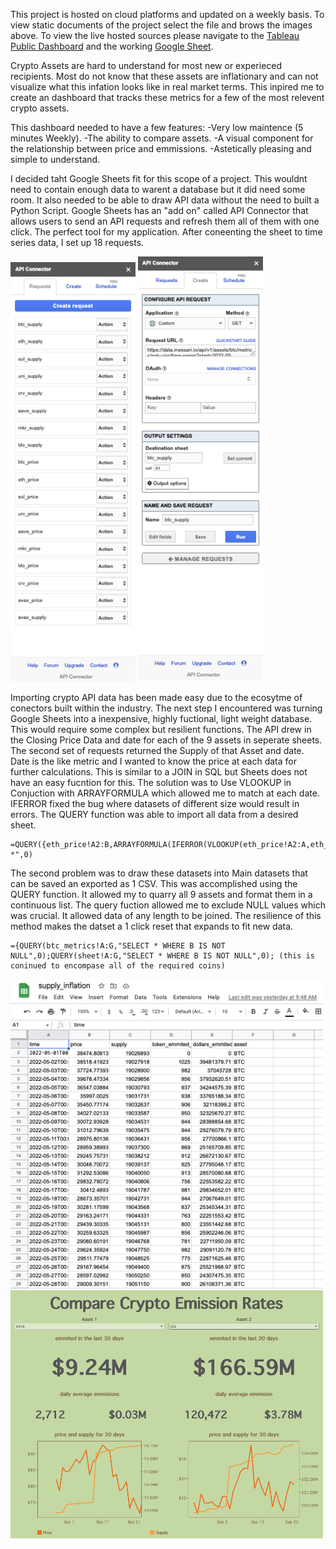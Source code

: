 This project is hosted on cloud platforms and updated on a weekly basis. To view static documents of the project select the file and brows the images above. To view the live hosted sources please navigate to the [Tableau Public Dashboard](https://public.tableau.com/app/profile/ian.patete/viz/CryptoEmmisionsDashboard/Dashboard1) and the working [Google Sheet](https://docs.google.com/spreadsheets/d/1Q5B2RS-O3zRHBMSQaXPVrWsegu3yrsxECwC2HTxcd1U/edit#gid=997172495).

Crypto Assets are hard to understand for most new or experieced recipients. Most do not know that these assets are inflationary and can not visualize what this infation looks like in real market terms. This inpired me to create an dashboard that tracks these metrics for a few of the most relevent crypto assets. 

This dashboard needed to have a few features:
    -Very low maintence (5 minutes Weekly).
    -The ability to compare assets.
    -A visual component for the relationship between price and emmissions. 
    -Astetically pleasing and simple to understand. 
    
I decided taht Google Sheets fit for this scope of a project. This wouldnt need to contain enough data to warent a database but it did need some room. It also needed to be able to draw API data without the need to built a Python Script. Google Sheets has an "add on" called API Connector that allows users to send an API requests and refresh them all of them with one click. The perfect tool for my application. After coneenting the sheet to time series data, I set up 18 requests. 

<img src='https://github.com/ianpatete/Portfolio-Projects/blob/main/Crypto-Inflation-Dashboard/images/Screen%20Shot%202022-09-26%20at%201.56.08%20PM.png' width='200'>    <img src='https://github.com/ianpatete/Portfolio-Projects/blob/main/Crypto-Inflation-Dashboard/images/Screen%20Shot%202022-09-26%20at%201.56.29%20PM.png' width='200'>

Importing crypto API data has been made easy due to the ecosytme of conectors built within the industry. The next step I encountered was turning Google Sheets into a inexpensive, highly fuctional, light weight database. This would require some complex but resilient functions. The API drew in the Closing Price Data and date for each of the 9 assets in seperate sheets. The second set of requests returned the Supply of that Asset and date. Date is the like metric and I wanted to know the price at each data for further calculations. This is similar to a JOIN in SQL but Sheets does not have an easy fucntion for this. The solution was to Use VLOOKUP in Conjuction with ARRAYFORMULA which allowed me to match at each date. IFERROR fixed the bug where datasets of different size would result in errors. The QUERY function was able to import all data from a desired sheet.

    =QUERY({eth_price!A2:B,ARRAYFORMULA(IFERROR(VLOOKUP(eth_price!A2:A,eth_supply!$A:B,2,0),""))},"SELECT *",0)

The second problem was to draw these datasets into Main datasets that can be saved an exported as 1 CSV. This was accomplished using the QUERY function. It allowed my to quarry all 9 assets and format them in a continuous list. The query fuction allowed me to exclude NULL values which was crucial. It allowed data of any length to be joined. The resilience of this method makes the datset a 1 click reset that expands to fit new data. 

    ={QUERY(btc_metrics!A:G,"SELECT * WHERE B IS NOT NULL",0);QUERY(sheet!A:G,"SELECT * WHERE B IS NOT NULL",0); (this is coninued to encompase all of the required coins)


<img src='https://github.com/ianpatete/Portfolio-Projects/blob/main/Crypto-Inflation-Dashboard/images/Screen%20Shot%202022-09-27%20at%208.43.41%20AM.png' width='500'>



<img src='https://github.com/ianpatete/Portfolio-Projects/blob/main/Crypto-Inflation-Dashboard/images/Screen%20Shot%202022-09-26%20at%209.53.21%20AM.png' width='500'>







